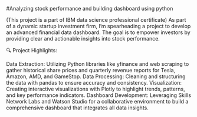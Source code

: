 #Analyzing stock performance and building dashboard using python

(This project is a part of IBM data science professional certificate)
As part of a dynamic startup investment firm, I’m spearheading a project to develop an advanced financial data dashboard. The goal is to empower investors by providing clear and actionable insights into stock performance.

🔍 Project Highlights:

Data Extraction: Utilizing Python libraries like yfinance and web scraping to gather historical share prices and quarterly revenue reports for Tesla, Amazon, AMD, and GameStop.
Data Processing: Cleaning and structuring the data with pandas to ensure accuracy and consistency.
Visualization: Creating interactive visualizations with Plotly to highlight trends, patterns, and key performance indicators.
Dashboard Development: Leveraging Skills Network Labs and Watson Studio for a collaborative environment to build a comprehensive dashboard that integrates all data insights.
